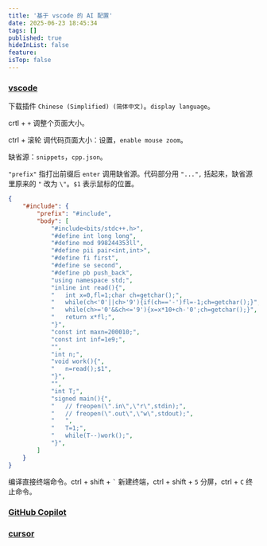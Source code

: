 ```yaml
---
title: '基于 vscode 的 AI 配置'
date: 2025-06-23 18:45:34
tags: []
published: true
hideInList: false
feature: 
isTop: false
---
```

### [vscode](https://code.visualstudio.com/)

下载插件 ```Chinese (Simplified) (简体中文)```。```display language```。

crtl + ```+``` 调整个页面大小。

ctrl + 滚轮 调代码页面大小：设置，```enable mouse zoom```。

缺省源：```snippets```，```cpp.json```。

```"prefix"``` 指打出前缀后 ```enter``` 调用缺省源。代码部分用 ```"...",``` 括起来，缺省源里原来的 ```"``` 改为 ```\"```。```$1``` 表示鼠标的位置。

```json
{
    "#include": {
        "prefix": "#include",
        "body": [
			"#include<bits/stdc++.h>",
			"#define int long long",
			"#define mod 998244353ll",
			"#define pii pair<int,int>",
			"#define fi first",
			"#define se second",
			"#define pb push_back",
			"using namespace std;",
			"inline int read(){",
			"	int x=0,fl=1;char ch=getchar();",
			"	while(ch<'0'||ch>'9'){if(ch=='-')fl=-1;ch=getchar();}",
			"	while(ch>='0'&&ch<='9'){x=x*10+ch-'0';ch=getchar();}",
			"	return x*fl;",
			"}",
			"const int maxn=200010;",
			"const int inf=1e9;",
			"",
			"int n;",
			"void work(){",
			"	n=read();$1",
			"}",
			"",
			"int T;",
			"signed main(){",
			"	// freopen(\".in\",\"r\",stdin);",
			"	// freopen(\".out\",\"w\",stdout);",
			"	",
			"	T=1;",
			"	while(T--)work();",
			"}",
        ]
    }
}
```

编译直接终端命令。ctrl + shift + ``` ` ``` 新建终端，ctrl + shift + ```5``` 分屏，ctrl + ```C``` 终止命令。

### [GitHub Copilot](https://github.com/settings/copilot/features)

### [cursor](https://www.cursor.com/ja)